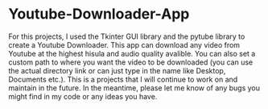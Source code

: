 # Youtube-Downloader-App
For this projects, I used the Tkinter GUI library and the pytube library to create a Youtube Downloader. This app can download any video from Youtube at the highest hisula and audio quality avalible. You can also set a custom path to where you want the video to be downloaded (you can use the actual directory link or can just type in the name like Desktop, Documents etc.). This is a projects that I will continue to work on and maintain in the future. In the meantime, please let me know of any bugs you might find in my code or any ideas you have.
